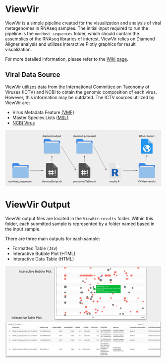 # ViewVir

ViewVir is a simple pipeline created for the visualization and analysis of viral metagenomes in RNAseq samples. The initial input required to run the pipeline is the `nonHost_sequences` folder, which should contain the assemblies of the RNAseq libraries of interest. ViewVir relies on Diamond Aligner analysis and utilizes interactive Plotly graphics for result visualization.

For more detailed information, please refer to the [Wiki page](https://github.com/gabrielvpina/ViewVir/wiki).

## Viral Data Source
ViewVir utilizes data from the International Committee on Taxonomy of Viruses (ICTV) and NCBI to obtain the genomic composition of each virus. However, this information may be outdated. The ICTV sources utilized by ViewVir are:
- Virus Metadata Feature [(VMF)](https://ictv.global/vmf)
- Master Species Lists [(MSL)](https://ictv.global/msl)
- [NCBI Virus](https://www.ncbi.nlm.nih.gov/labs/virus/vssi/#/)


![alt text](https://github.com/gabrielvpina/my_images/blob/main/viewvir-pipe.png)


# ViewVir Output


ViewVir output files are located in the `ViewVir-results` folder. Within this folder, each submitted sample is represented by a folder named based in the input sample.

There are three main outputs for each sample:
- Formatted Table (.tsv)
- Interactive Bubble Plot (HTML)
- Interactive Data Table (HTML)

![alt text](https://github.com/gabrielvpina/my_images/blob/main/viewvir-print.png)


